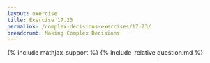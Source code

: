 ```yaml
---
layout: exercise
title: Exercise 17.23
permalink: /complex-decisions-exercises/17-23/
breadcrumb: Making Complex Decisions
---
```


{% include mathjax_support %}
{% include_relative question.md %}
